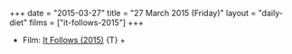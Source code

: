 +++
date = "2015-03-27"
title = "27 March 2015 (Friday)"
layout = "daily-diet"
films = ["it-follows-2015"]
+++

<ul>
<li class="entry Film">Film: <a href="/films/it-follows-2015">It Follows (2015)</a> {T} +</li>
</ul>
